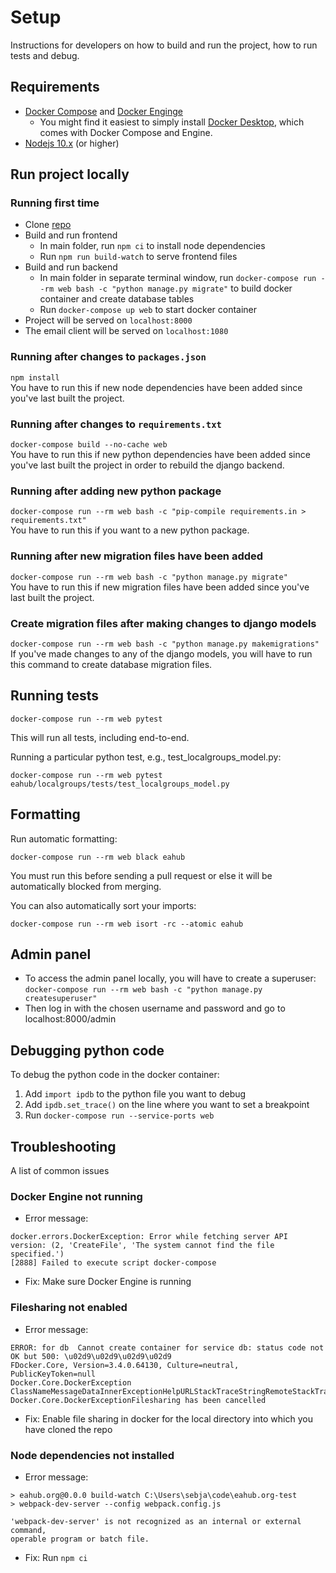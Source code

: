 # Setup  

Instructions for developers on how to build and run the project, how to run tests and debug.    

## Requirements  
- [Docker Compose](https://docs.docker.com/compose/install/)  and [Docker Enginge](https://docs.docker.com/engine/install/)
  - You might find it easiest to simply install [Docker Desktop](https://www.docker.com/products/docker-desktop), which 
    comes with Docker Compose and Engine.  
- [Nodejs 10.x](https://nodejs.org/en/download/) (or higher)     

## Run project locally

### Running first time  
- Clone [repo](https://github.com/rtcharity/eahub.org)  
- Build and run frontend  
  - In main folder, run ```npm ci``` to install node dependencies  
  - Run ```npm run build-watch``` to serve frontend files    
- Build and run backend
  - In main folder in separate terminal window, run ```docker-compose run --rm web bash -c "python manage.py migrate"``` 
    to build docker container and create database tables  
  - Run ```docker-compose up web``` to start docker container  
- Project will be served on ```localhost:8000```  
- The email client will be served on ```localhost:1080```  

### Running after changes to ```packages.json```  
```npm install```  
You have to run this if new node dependencies have been added since you've last built the project.  

### Running after changes to ```requirements.txt```  
```docker-compose build --no-cache web```  
You have to run this if new python dependencies have been added since you've last built the project in order to rebuild 
the django backend.    

### Running after adding new python package 
```docker-compose run --rm web bash -c "pip-compile requirements.in > requirements.txt"```   
You have to run this if you want to a new python package.    

### Running after new migration files have been added     
```docker-compose run --rm web bash -c "python manage.py migrate"```  
You have to run this if new migration files have been added since you've last built the project.  

### Create migration files after making changes to django models  
```docker-compose run --rm web bash -c "python manage.py makemigrations"```  
If you've made changes to any of the django models, you will have to run this command to create database migration files.  


## Running tests  
```
docker-compose run --rm web pytest  
```
This will run all tests, including end-to-end.  

Running a particular python test, e.g., test_localgroups_model.py:  
```
docker-compose run --rm web pytest eahub/localgroups/tests/test_localgroups_model.py
```  

## Formatting  
Run automatic formatting:  
```
docker-compose run --rm web black eahub
```
You must run this before sending a pull request or else it will be automatically blocked from merging.

You can also automatically sort your imports:
```
docker-compose run --rm web isort -rc --atomic eahub
```


## Admin panel  
- To access the admin panel locally, you will have to create a superuser: ```docker-compose run --rm web bash -c "python manage.py createsuperuser"```  
- Then log in with the chosen username and password and go to localhost:8000/admin  

## Debugging python code  

To debug the python code in the docker container:  
1) Add ```import ipdb``` to the python file you want to debug
2) Add ```ipdb.set_trace()``` on the line where you want to set a breakpoint  
3) Run ```docker-compose run --service-ports web```  

## Troubleshooting  

A list of common issues  

### Docker Engine not running    
* Error message:
```
docker.errors.DockerException: Error while fetching server API version: (2, 'CreateFile', 'The system cannot find the file specified.')
[2888] Failed to execute script docker-compose
```
* Fix: Make sure Docker Engine is running  

### Filesharing not enabled  
* Error message:  
```
ERROR: for db  Cannot create container for service db: status code not OK but 500: \u02d9\u02d9\u02d9\u02d9
FDocker.Core, Version=3.4.0.64130, Culture=neutral, PublicKeyToken=null
Docker.Core.DockerException ClassNameMessageDataInnerExceptionHelpURLStackTraceStringRemoteStackTraceStringRemoteStackIndexExceptionMethodHRWatsonBucketsSystem.Collections.IDictionarySystem.Exception
Docker.Core.DockerExceptionFilesharing has been cancelled    
```  
* Fix: Enable file sharing in docker for the local directory into which you have cloned the repo  

### Node dependencies not installed  
* Error message:  
```
> eahub.org@0.0.0 build-watch C:\Users\sebja\code\eahub.org-test
> webpack-dev-server --config webpack.config.js

'webpack-dev-server' is not recognized as an internal or external command,
operable program or batch file.

```   
* Fix: Run ```npm ci```  
